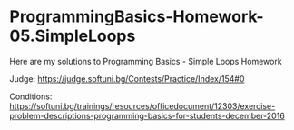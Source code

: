 # ProgrammingBasics-Homework-05.SimpleLoops

Here are my solutions to Programming Basics - Simple Loops Homework

Judge: https://judge.softuni.bg/Contests/Practice/Index/154#0

Conditions: https://softuni.bg/trainings/resources/officedocument/12303/exercise-problem-descriptions-programming-basics-for-students-december-2016
